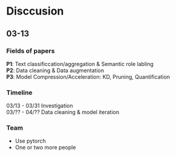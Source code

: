 # Disccusion

## 03-13

### Fields of papers

**P1**: Text classificcation/aggregation & Semantic role labling  
**P2**: Data cleaning & Data augmentation  
**P3**: Model Compression/Acceleration: KD, Pruning, Quantification

### Timeline

03/13 - 03/31 Investigation  
03/?? - 04/?? Data cleaning & model iteration

### Team

- Use pytorch
- One or two more people
